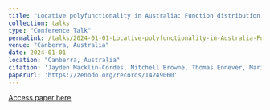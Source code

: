 ```yaml
---
title: "Locative polyfunctionality in Australia: Function distribution is not predicted by phylogeny or contact"
collection: talks
type: "Conference Talk"
permalink: /talks/2024-01-01-Locative-polyfunctionality-in-Australia-Function-d
venue: "Canberra, Australia"
date: 2024-01-01
location: "Canberra, Australia"
citation: 'Jayden Macklin-Cordes, Mitchell Browne, Thomas Ennever, Maria Copot. (2024). &quot;Locative polyfunctionality in Australia: Function distribution is not predicted by phylogeny or contact&quot;. Canberra, Australia.'
paperurl: 'https://zenodo.org/records/14249060'
---
```


[Access paper here](https://zenodo.org/records/14249060)
